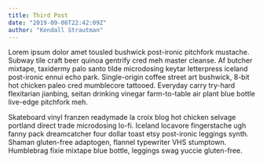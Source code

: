 ```yaml
---
title: Third Post
date: "2019-09-08T22:42:09Z"
author: "Kendall Strautman"
---
```


Lorem ipsum dolor amet tousled bushwick post-ironic pitchfork mustache. Subway tile craft beer quinoa gentrify cred meh master cleanse. Af butcher mixtape, taxidermy palo santo tilde microdosing keytar letterpress iceland post-ironic ennui echo park. Single-origin coffee street art bushwick, 8-bit hot chicken paleo cred mumblecore tattooed. Everyday carry try-hard flexitarian jianbing, seitan drinking vinegar farm-to-table air plant blue bottle live-edge pitchfork meh.

Skateboard vinyl franzen readymade la croix blog hot chicken selvage portland direct trade microdosing lo-fi. Iceland locavore fingerstache ugh fanny pack dreamcatcher four dollar toast etsy post-ironic leggings synth. Shaman gluten-free adaptogen, flannel typewriter VHS stumptown. Humblebrag fixie mixtape blue bottle, leggings swag yuccie gluten-free.
